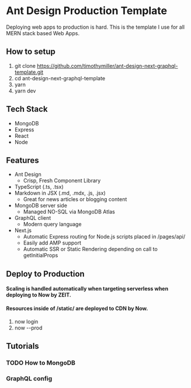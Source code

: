 # Ant Design Production Template

Deploying web apps to production is hard. This is the template I use for all MERN stack based Web Apps.

## How to setup

1. git clone https://github.com/timothymiller/ant-design-next-graphql-template.git
2. cd ant-design-next-graphql-template
3. yarn
4. yarn dev

## Tech Stack

- MongoDB
- Express
- React
- Node

## Features

- Ant Design
  - Crisp, Fresh Component Library
- TypeScript (.ts, .tsx)
- Markdown in JSX (.md, .mdx, .js, .jsx)
  - Great for news articles or blogging content
- MongoDB server side
  - Managed NO-SQL via MongoDB Atlas
- GraphQL client
  - Modern query language
- Next.js
  - Automatic Express routing for Node.js scripts placed in /pages/api/ 
  - Easily add AMP support
  - Automatic SSR or Static Rendering depending on call to getInitialProps

## Deploy to Production
#### Scaling is handled automatically when targeting serverless when deploying to Now by ZEIT.
#### Resources inside of /static/ are deployed to CDN by Now.

1. now login
2. now --prod

## Tutorials

### TODO How to MongoDB

### GraphQL config
